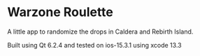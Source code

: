 # Warzone Roulette

A little app to randomize the drops in Caldera and Rebirth Island. 

Built using Qt 6.2.4 and tested on ios-15.3.1 using xcode 13.3
